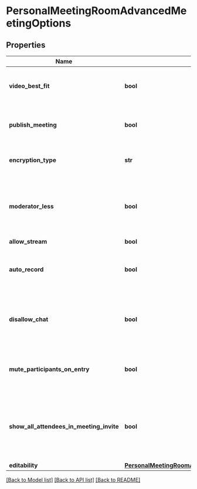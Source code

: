 # PersonalMeetingRoomAdvancedMeetingOptions

## Properties
Name | Type | Description | Notes
------------ | ------------- | ------------- | -------------
**video_best_fit** | **bool** | Same user ID as passed in path parameter. | [optional] 
**publish_meeting** | **bool** | Same user ID as passed in path parameter. | [optional] 
**encryption_type** | **str** | How this meeting is to be encrypted. | [optional] 
**moderator_less** | **bool** | If set require that a user enter&#39;s a moderator passcode to start meeting. | [optional] 
**allow_stream** | **bool** | null | [optional] 
**auto_record** | **bool** | By default start recording anytime 2 or more join this room. | [optional] 
**disallow_chat** | **bool** | If set, disable the ability to send chat message within this meeting. | [optional] 
**mute_participants_on_entry** | **bool** | If set, force each joining participant to be muted. | [optional] 
**show_all_attendees_in_meeting_invite** | **bool** | When sending email invitations, include the exhaustive list of invited people. | [optional] 
**editability** | [**PersonalMeetingRoomAdvancedMeetingOptionsEditability**](PersonalMeetingRoomAdvancedMeetingOptionsEditability.md) |  | [optional] 

[[Back to Model list]](../README.md#documentation-for-models) [[Back to API list]](../README.md#documentation-for-api-endpoints) [[Back to README]](../README.md)


